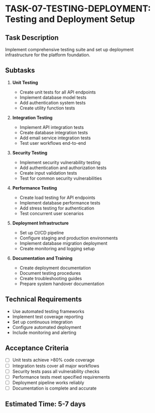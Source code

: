 # TASK-07-TESTING-DEPLOYMENT: Testing and Deployment Setup

## Task Description
Implement comprehensive testing suite and set up deployment infrastructure for the platform foundation.

## Subtasks
1. **Unit Testing**
   - Create unit tests for all API endpoints
   - Implement database model tests
   - Add authentication system tests
   - Create utility function tests

2. **Integration Testing**
   - Implement API integration tests
   - Create database integration tests
   - Add email service integration tests
   - Test user workflows end-to-end

3. **Security Testing**
   - Implement security vulnerability testing
   - Add authentication and authorization tests
   - Create input validation tests
   - Test for common security vulnerabilities

4. **Performance Testing**
   - Create load testing for API endpoints
   - Implement database performance tests
   - Add stress testing for authentication
   - Test concurrent user scenarios

5. **Deployment Infrastructure**
   - Set up CI/CD pipeline
   - Configure staging and production environments
   - Implement database migration deployment
   - Create monitoring and logging setup

6. **Documentation and Training**
   - Create deployment documentation
   - Document testing procedures
   - Create troubleshooting guides
   - Prepare system handover documentation

## Technical Requirements
- Use automated testing frameworks
- Implement test coverage reporting
- Set up continuous integration
- Configure automated deployment
- Include monitoring and alerting

## Acceptance Criteria
- [ ] Unit tests achieve >80% code coverage
- [ ] Integration tests cover all major workflows
- [ ] Security tests pass all vulnerability checks
- [ ] Performance tests meet specified requirements
- [ ] Deployment pipeline works reliably
- [ ] Documentation is complete and accurate

## Estimated Time: 5-7 days
